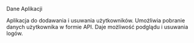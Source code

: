 Dane Aplikacji

Aplikacja do dodawania i usuwania użytkowników.
Umożliwia pobranie danych użytkownika w formie API.
Daje możliwość podglądu i usuwania logów.
